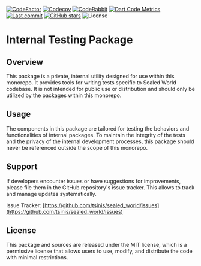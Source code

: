 [![CodeFactor](https://www.codefactor.io/repository/github/tsinis/sealed_world/badge)](https://www.codefactor.io/repository/github/tsinis/sealed_world)
[![Codecov](https://codecov.io/github/tsinis/sealed_world/branch/main/graph/badge.svg)](https://app.codecov.io/github/tsinis/sealed_world/flags)
[![CodeRabbit](https://img.shields.io/coderabbit/prs/github/tsinis/sealed_world?logo=vowpalwabbit&logoColor=orange&color=dark-green)](https://coderabbit.ai)
[![Dart Code Metrics](https://img.shields.io/badge/passing-dcm?style=flat&logo=dart&logoColor=lightskyblue&label=dcm&color=dark-green)](https://dcm.dev)
[![Last commit](https://img.shields.io/github/last-commit/tsinis/sealed_world)](https://github.com/tsinis/sealed_world/commits)
[![GitHub stars](https://img.shields.io/github/stars/tsinis/sealed_world?style=flat&color=green)](https://github.com/tsinis/sealed_world/stargazers)
![License](https://img.shields.io/github/license/tsinis/sealed_world)

# Internal Testing Package

## Overview

This package is a private, internal utility designed for use within this monorepo. It provides tools for writing tests specific to Sealed World codebase. It is not intended for public use or distribution and should only be utilized by the packages within this monorepo.

## Usage

The components in this package are tailored for testing the behaviors and functionalities of internal packages. To maintain the integrity of the tests and the privacy of the internal development processes, this package should never be referenced outside the scope of this monorepo.

## Support

If developers encounter issues or have suggestions for improvements, please file them in the GitHub repository's issue tracker. This allows to track and manage updates systematically.

Issue Tracker: [https://github.com/tsinis/sealed_world/issues](https://github.com/tsinis/sealed_world/issues)

## License

This package and sources are released under the MIT license, which is a permissive license that allows users to use, modify, and distribute the code with minimal restrictions.

